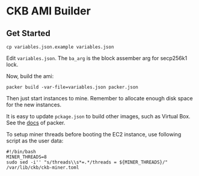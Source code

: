 # CKB AMI Builder

## Get Started

```
cp variables.json.example variables.json
```

Edit `variables.json`. The `ba_arg` is the block assember arg for secp256k1 lock.

Now, build the ami:

```
packer build -var-file=variables.json packer.json
```

Then just start instances to mine. Remember to allocate enough disk space for the new instances.

It is easy to update `pckage.json` to build other images, such as Virtual Box. See the [docs](https://www.packer.io/docs/builders/index.html) of packer.

To setup miner threads before booting the EC2 instance, use following script
as the user data:

```
#!/bin/bash
MINER_THREADS=8
sudo sed -i'' "s/threads\\s*=.*/threads = ${MINER_THREADS}/" /var/lib/ckb/ckb-miner.toml
```

